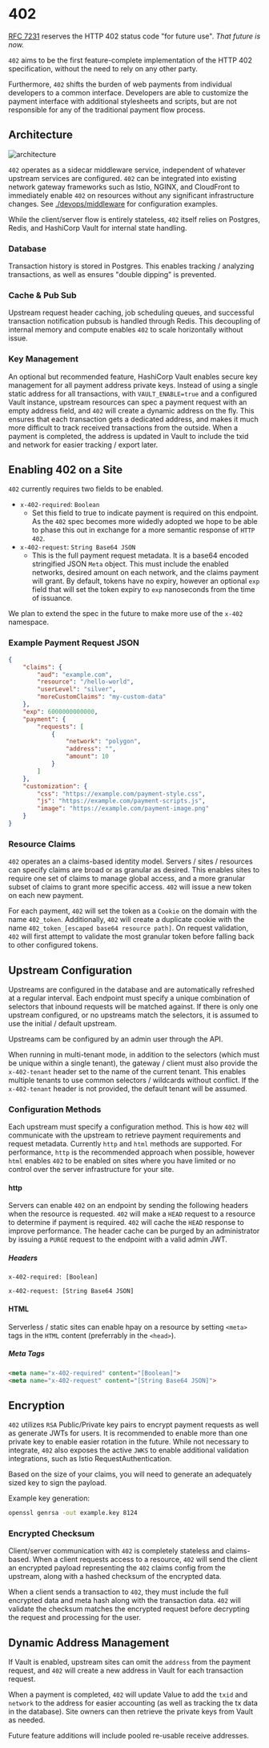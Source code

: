 # 402

[RFC 7231](https://datatracker.ietf.org/doc/html/rfc7231#section-6.5.2) reserves the HTTP 402 status code "for future use". _That future is now._

`402` aims to be the first feature-complete implementation of the HTTP 402 specification, without the need to rely on any other party.

Furthermore, `402` shifts the burden of web payments from individual developers to a common interface. Developers are able to customize the payment interface with additional stylesheets and scripts, but are not responsible for any of the traditional payment flow process.

## Architecture

![architecture](./docs/architecture/402-architecture.png)

`402` operates as a sidecar middleware service, independent of whatever upstream services are configured. `402` can be integrated into existing network gateway frameworks such as Istio, NGINX, and CloudFront to immediately enable `402` on resources without any significant infrastructure changes. See [./devops/middleware](./devops/middleware) for configuration examples.

While the client/server flow is entirely stateless, `402` itself relies on Postgres, Redis, and HashiCorp Vault for internal state handling.

### Database

Transaction history is stored in Postgres. This enables tracking / analyzing transactions, as well as ensures "double dipping" is prevented.

### Cache & Pub Sub

Upstream request header caching, job scheduling queues, and successful transaction notification pubsub is handled through Redis. This decoupling of internal memory and compute enables `402` to scale horizontally without issue.

### Key Management

An optional but recommended feature, HashiCorp Vault enables secure key management for all payment address private keys. Instead of using a single static address for all transactions, with `VAULT_ENABLE=true` and a configured Vault instance, upstream resources can spec a payment request with an empty address field, and `402` will create a dynamic address on the fly. This ensures that each transaction gets a dedicated address, and makes it much more difficult to track received transactions from the outside. When a payment is completed, the address is updated in Vault to include the txid and network for easier tracking / export later.

## Enabling 402 on a Site

`402` currently requires two fields to be enabled. 

- `x-402-required`: `Boolean`
    - Set this field to true to indicate payment is required on this endpoint. As the `402` spec becomes more widedly adopted we hope to be able to phase this out in exchange for a more semantic response of `HTTP 402`.
- `x-402-request`: `String Base64 JSON`
    - This is the full payment request metadata. It is a base64 encoded stringified JSON `Meta` object. This must include the enabled networks, desired amount on each network, and the claims payment will grant. By default, tokens have no expiry, however an optional `exp` field that will set the token expiry to `exp` nanoseconds from the time of issuance.

We plan to extend the spec in the future to make more use of the `x-402` namespace.

### Example Payment Request JSON

```json
{
    "claims": {
        "aud": "example.com",
        "resource": "/hello-world",
        "userLevel": "silver",
        "moreCustomClaims": "my-custom-data"
    },
    "exp": 6000000000000,
    "payment": {
        "requests": [
            {
                "network": "polygon",
                "address": "",
                "amount": 10
            }
        ]
    },
    "customization": {
        "css": "https://example.com/payment-style.css",
        "js": "https://example.com/payment-scripts.js",
        "image": "https://example.com/payment-image.png"
    }
}
```

### Resource Claims

`402` operates an a claims-based identity model. Servers / sites / resources can specify claims are broad or as granular as desired. This enables sites to require one set of claims to manage global access, and a more granular subset of claims to grant more specific access. `402` will issue a new token on each new payment.

For each payment, `402` will set the token as a `Cookie` on the domain with the name `402_token`. Additionally, `402` will create a duplicate cookie with the name `402_token_[escaped base64 resource path]`. On request validation, `402` will first attempt to validate the most granular token before falling back to other configured tokens.


## Upstream Configuration

Upstreams are configured in the database and are automatically refreshed at a regular interval. Each endpoint must specify a unique combination of selectors that inbound requests will be matched against. If there is only one upstream configured, or no upstreams match the selectors, it is assumed to use the initial / default upstream.

Upstreams cam be configured by an admin user through the API.

When running in multi-tenant mode, in addition to the selectors (which must be unique within a single tenant), the gateway / client must also provide the `x-402-tenant` header set to the name of the current tenant. This enables multiple tenants to use common selectors / wildcards without conflict. If the `x-402-tenant` header is not provided, the default tenant will be assumed.

### Configuration Methods

Each upstream must specify a configuration method. This is how `402` will communicate with the upstream to retrieve payment requirements and request metadata. Currently `http` and `html` methods are supported. For performance, `http` is the recommended approach when possible, however `html` enables `402` to be enabled on sites where you have limited or no control over the server infrastructure for your site.

#### http

Servers can enable `402` on an endpoint by sending the following headers when the resource is requested. `402` will make a `HEAD` request to a resource to determine if payment is required. `402` will cache the `HEAD` response to improve performance. The header cache can be purged by an administrator by issuing a `PURGE` request to the endpoint with a valid admin JWT.

##### Headers

`x-402-required: [Boolean]`

`x-402-request: [String Base64 JSON]`

#### HTML

Serverless / static sites can enable hpay on a resource by setting `<meta>` tags in the `HTML` content (preferrably in the `<head>`).

##### Meta Tags

```html
<meta name="x-402-required" content="[Boolean]">
<meta name="x-402-request" content="[String Base64 JSON]">
```

## Encryption

`402` utilizes `RSA` Public/Private key pairs to encrypt payment requests as well as generate JWTs for users. It is recommended to enable more than one private key to enable easier rotation in the future. While not necessary to integrate, `402` also exposes the active `JWKS` to enable additional validation integrations, such as Istio RequestAuthentication.

Based on the size of your claims, you will need to generate an adequately sized key to sign the payload.

Example key generation:

```bash
openssl genrsa -out example.key 8124
```

### Encrypted Checksum

Client/server communication with `402` is completely stateless and claims-based. When a client requests access to a resource, `402` will send the client an encrypted payload representing the `402` claims config from the upstream, along with a hashed checksum of the encrypted data. 

When a client sends a transaction to `402`, they must include the full encrypted data and meta hash along with the transaction data. `402` will validate the checksum matches the encrypted request before decrypting the request and processing for the user.

## Dynamic Address Management

If Vault is enabled, upstream sites can omit the `address` from the payment request, and `402` will create a new address in Vault for each transaction request.

When a payment is completed, `402` will update Value to add the `txid` and `network` to the address for easier accounting (as well as tracking the tx data in the database). Site owners can then retrieve the private keys from Vault as needed.

Future feature additions will include pooled re-usable receive addresses.